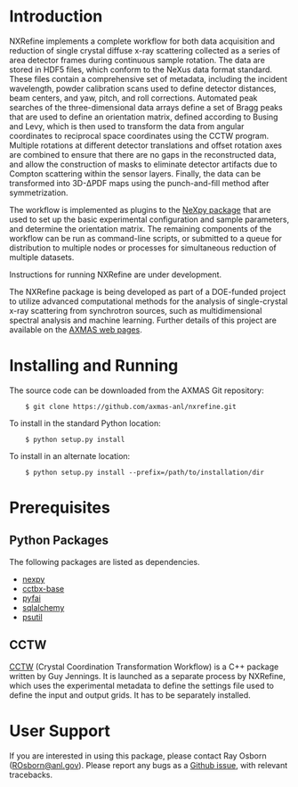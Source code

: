 Introduction
============
NXRefine implements a complete workflow for both data acquisition and 
reduction of single crystal diffuse x-ray scattering collected as a 
series of area detector frames during continuous sample rotation. The
data are stored in HDF5 files, which conform to the NeXus data format
standard. These files contain a comprehensive set of metadata, including
the incident wavelength, powder calibration scans used to define 
detector distances, beam centers, and yaw, pitch, and roll corrections. 
Automated peak searches of the three-dimensional data arrays define 
a set of Bragg peaks that are used to define an orientation matrix, 
defined according to Busing and Levy, which is then used to transform
the data from angular coordinates to reciprocal space coordinates using
the CCTW program. Multiple rotations at different detector translations
and offset rotation axes are combined to ensure that there are no gaps 
in the reconstructed data, and allow the construction of masks to 
eliminate detector artifacts due to Compton scattering within the 
sensor layers. Finally, the data can be transformed into 3D-ΔPDF maps
using the punch-and-fill method after symmetrization. 

The workflow is implemented as plugins to the 
[NeXpy package](http://nexpy.github.io/nexpy) that are used to set up 
the basic experimental configuration and sample parameters, and 
determine the orientation matrix. The remaining components of the 
workflow can be run as command-line scripts, or submitted to a queue
for distribution to multiple nodes or processes for simultaneous 
reduction of multiple datasets.

Instructions for running NXRefine are under development. 

The NXRefine package is being developed as part of a DOE-funded project
to utilize advanced computational methods for the analysis of 
single-crystal x-ray scattering from synchrotron sources, such as 
multidimensional spectral analysis and machine learning. Further details
of this project are available on the 
[AXMAS web pages](https://cels.anl.gov/axmas).

Installing and Running
======================
The source code can be downloaded from the AXMAS Git repository:

```
    $ git clone https://github.com/axmas-anl/nxrefine.git
```

To install in the standard Python location:

```
    $ python setup.py install
```

To install in an alternate location:

```
    $ python setup.py install --prefix=/path/to/installation/dir
```

Prerequisites
=============
Python Packages
---------------
The following packages are listed as dependencies.

* [nexpy](https://github.com/nexpy/nexpy/)
* [cctbx-base](https://cci.lbl.gov/cctbx_docs/)
* [pyfai](https://pyfai.readthedocs.io/)
* [sqlalchemy](https://docs.sqlalchemy.org/)
* [psutil](https://psutil.readthedocs.io/)

CCTW
----
[CCTW](https://sourceforge.net/projects/cctw/) (Crystal Coordination 
Transformation Workflow) is a C++ package written by Guy Jennings. It
is launched as a separate process by NXRefine, which uses the 
experimental metadata to define the settings file used to define the 
input and output grids. It has to be separately installed.

User Support
============
If you are interested in using this package, please contact Ray Osborn 
(ROsborn@anl.gov). Please report any bugs as a 
[Github issue](https://github.com/axmas/nxrefine/issues), with relevant 
tracebacks.
